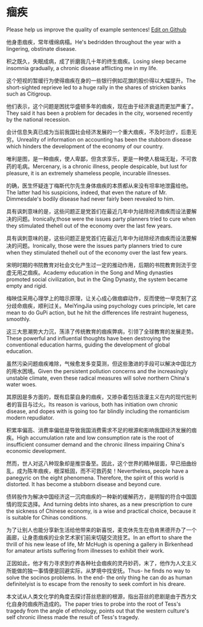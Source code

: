 # 痼疾

Please help us improve the quality of example sentences! [Edit on Github](https://github.com/jiyushe/jiyu-example-sentence-source/blob/main/chinese/guji_5.md)

<p><span class="chinese">他身患痼疾，常年缠绵病榻。</span><span class="english">He's bedridden throughout the year with a lingering, obstinate disease.</span></p>

<p><span class="chinese">积之既久，失眠成病，成了折磨我几十年的终生痼疾。</span><span class="english">Losing sleep became insomnia gradually, a chronic disease afflicting me in my life.</span></p>

<p><span class="chinese">这个短视的暂缓行为使得痼疾在身的一些银行例如花旗的股价得以大幅提升。</span><span class="english">The short-sighted reprieve led to a huge  rally in the shares of stricken banks such as Citigroup.</span></p>

<p><span class="chinese">他们表示，这个问题是困扰华盛顿多年的痼疾，现在由于经济衰退而更加严重了。</span><span class="english">They said it has been a problem for decades in the city, worsened recently by the national recession.</span></p>

<p><span class="chinese">会计信息失真已成为当前我国社会经济发展的一个重大痼疾，不及时治疗，后患无穷。</span><span class="english">Unreality of information on accounting has been the stubborn disease which hinders the development of the economy of our country.</span></p>

<p><span class="chinese">唯利是图，是一种痼疾，使人卑鄙，但贪求享乐，更是一种使人极端无耻，不可救药的毛病。</span><span class="english">Mercenary, is a chronic illness, people despicable, but lust for pleasure, it is an extremely shameless people, incurable illnesses.</span></p>

<p><span class="chinese">的确，医生怀疑连丁梅斯代尔先生身体痼疾的本质都从来没有坦率地泄露给他。</span><span class="english">The latter had his suspicions, indeed, that even the nature of Mr. Dimmesdale's bodily disease had never fairly been revealed to him.</span></p>

<p><span class="chinese">具有讽刺意味的是，这些问题正是党首们在最近几年中为祛除经济痼疾而设法要解决的问题。</span><span class="english">Ironically,those were the issues party planners tried to cure when they stimulated thehell out of the economy over the last few years.</span></p>

<p><span class="chinese">具有讽刺意味的是，这些问题正是党首们在最近几年中为祛除经济痼疾而设法要解决的问题。</span><span class="english">Ironically, those were the issues party planners tried to cure when they stimulated thehell out of the economy over the last few years.</span></p>

<p><span class="chinese">宋明时期的书院教育对社会文化产生过一定的推动作用，后期的书院教育则流于空虚无用之痼疾。</span><span class="english">Academy education in the Song and Ming dynasties promoted social civilization, but in the Qing Dynasty, the system became empty and rigid.</span></p>

<p><span class="chinese">梅映佳采用心理学上的暗示原理，让关心成心做痼癖动作，反而使他一举克制了这分歧命痼疾，顺利过关。</span><span class="english">MeiYingJia using psychology cues principle, let care mean to do GuPi action, but he hit the differences life restraint hugeness, smoothly.</span></p>

<p><span class="chinese">这三大思潮势大力沉，荡涤了传统教育的痼疾弊病，引领了全球教育的发展走势。</span><span class="english">These powerful and influential thoughts have been destroying the conventional education harms, guiding the development of global education.</span></p>

<p><span class="chinese">虽然污染问题痼疾难除，气候愈发多变莫测，但这些激进的手段可以解决中国北方的用水困境。</span><span class="english">Given the persistent pollution concerns and the increasingly unstable climate, even these radical measures will solve northern China's water woes.</span></p>

<p><span class="chinese">其原因是多方面的，既有启蒙自身的痼疾，又掺杂着包括浪漫主义在内的现代批判者的盲目与过火。</span><span class="english">Its reason is various, both has initiation own chronic disease, and dopes with is going too far blindly including the romanticism modern repudiator.</span></p>

<p><span class="chinese">积累率偏高、消费率偏低是导致我国消费需求不足的根源和影响我国经济发展的痼疾。</span><span class="english">High accumulation rate and low consumption rate is the root of insufficient consumer demand and the chronic illness impairing China's economic development.</span></p>

<p><span class="chinese">然而，世人对这八种现象却是推崇备至。因此，这个世界的精神层面，早已扭曲纷乱，成为陈年痼疾，根深柢固，而不可救药矣！</span><span class="english">Nevertheless, people have a panegyric on the eight phenomena. Therefore, the spirit of this world is distorted. It has become a stubborn disease and beyond cure.</span></p>

<p><span class="chinese">债转股作为解决中国经济这一沉疴痼疾的一种新的缓解药方，是明智的符合中国国情的现实选择。</span><span class="english">And turning debts into shares, as a new prescription to cure the sickness of Chinese economy, is a wise and practical choice, because it is suitable for Chinas conditions.</span></p>

<p><span class="chinese">为了让别人也能分享新生活给他带来的新喜悦，麦克休先生在伯肯黑德开办了一个画廊，让身患痼疾的业余艺术家们前来切磋交流技艺。</span><span class="english">In an effort to share the thrill of his new lease of life, Mr McHugh is opening a gallery in Birkenhead for amateur artists suffering from illnesses to exhibit their work.</span></p>

<p><span class="chinese">正因如此，他才有力寻求到疗养各种社会痼疾的灵丹妙药，末了，他作为人文主义所能做的独一事情便是回避实际，从梦境中找安抚。</span><span class="english">Thus- he finds no way to solve the socinos problems. In the end- the only thing he can do as human definitelyist is to escape from the renosity to seek comfort in his dreare.</span></p>

<p><span class="chinese">本文试从人类文化学的角度去探讨苔丝悲剧的根源，指出苔丝的悲剧是由于西方文化自身的痼疾所造成的。</span><span class="english">The paper tries to probe into the root of Tess's tragedy from the angle of ethnology, points out that the western culture's self chronic illness made the result of Tess's tragedy.</span></p>

